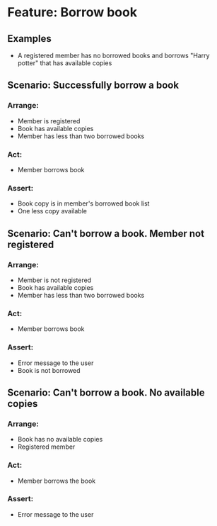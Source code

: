 ﻿# Feature: Borrow book


## Examples
- A registered member has no borrowed books and borrows "Harry potter" that has available copies
## Scenario: Successfully borrow a book

### Arrange:

- Member is registered
- Book has available copies
- Member has less than two borrowed books

### Act:

- Member borrows book


### Assert:
- Book copy is in member's borrowed book list
- One less copy available 


## Scenario: Can't borrow a book. Member not registered

### Arrange:

- Member is not registered
- Book has available copies
- Member has less than two borrowed books

### Act:

- Member borrows book

### Assert:

- Error message to the user
- Book is not borrowed

## Scenario: Can't borrow a book. No available copies

### Arrange:

- Book has no available copies
- Registered member

### Act:

- Member borrows the book

### Assert:

- Error message to the user